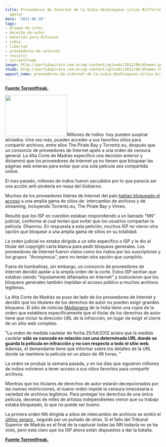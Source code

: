 ```yaml
---
title: Proveedores de Internet de la India desbloquean sitios BitTorrent después de
  apelar
date: '2012-06-20'
tags:
- bloque-de-sites
- derecho-de-autor
- material-para-difusion
- india
- libertad
- proveedores-de-internet
- resistir
- torrentfreak
image: http://partidopirata.com.ar/wp-content/uploads/2012/06/dhammu.png
thumb: http://partidopirata.com.ar/wp-content/uploads/2012/06/dhammu-150x133.png
wppost_name: proveedores-de-internet-de-la-india-desbloquean-sitios-bittorrent-despues-de-apelar
---
```


<strong><a href="https://torrentfreak.com/indian-isps-unblock-bittorrent-sites-after-appeal-120620/" target="_blank">Fuente Torrentfreak.</a></strong>

<a href="http://partidopirata.com.ar/wp-content/uploads/2012/06/dhammu.png"><img class="alignright size-full wp-image-4861" title="dhammu" src="http://partidopirata.com.ar/wp-content/uploads/2012/06/dhammu.png" alt="" width="200" height="133" /></a>Millones de indios  hoy pueden suspirar aliviados. Una vez más, pueden acceder a sus favoritos sitios para compartir archivos, entre ellos The Pirate Bay y Torrentz.eu, después que un consorcio de proveedores de Internet apeló a una orden de censura general. La Alta Corte de Madrás especificó una decisión anterior y dictaminó que los proveedores de Internet ya no tienen que bloquear las páginas web enteras para evitar que una sola película sea compartida online.

El mes pasado, millones de indios fueron sacudidos por lo que parecía ser una acción anti-piratería en masa del Gobierno.

Muchos de los proveedores líderes de Internet del país <a href="http://torrentfreak.com/india-orders-blackout-of-vimeo-the-pirate-bay-and-more-120504/">habían bloqueado el acceso</a> a una amplia gama de sitios de  intercambio de archivos y de streaming, incluyendo Torrentz.eu, The Pirate Bay y Vimeo.

Resultó que los ISP en cuestión estaban respondiendo a un llamado "NN" judicial, conforme al cual tenían que evitar que los usuarios compartan la película  Dhammu. En respuesta a esta petición, muchos ISP no vieron otra opción que bloquear a una amplia gama de sitios en su totalidad.

La orden judicial no estaba dirigida a un sitio específico o ISP y le dio al titular del copyright carta blanca para pedir bloqueos generales. Los proveedores de Internet fueron vistos como los malos por los suscriptores y los grupos  "Anonymous", pero no tenían otra opción que cumplirlo.

Fuera de bambalinas, sin embargo, un consorcio de proveedores de Internet decidió apelar a la amplia orden de la corte. Estos ISP sentían que estaban siendo "injustamente difamados en Internet" y sostuvieron que los bloqueos generales también impidían el acceso público a muchos archivos legítimos.

La Alta Corte de Madrás se puso de lado de los proveedores de Internet y decidió que los titulares de los derechos de autor no pueden exigir grandes bloqueos. El sitio de noticias <a href="http://www.medianama.com/2012/06/223-no-more-john-doe-orders-indian-isps-get-court-order-for-specificity-in-urls/">Medianama</a> de la India tiene una copia de la orden que establece específicamente que el titular de los derechos de autor tiene que incluir la dirección URL de la infracción, en lugar de exigir el cierre de un sitio web completo.

"La orden de medida cautelar de fecha 25/04/2012 aclara que la medida cautelar <strong>sólo se concede en relación con una determinada URL donde se guarda la película en infracción y no con respecto a todo el sitio web</strong>. Además, el demandante tiene que informar sobre los detalles de la URL donde se mantiene la película en un plazo de 48 horas. "

La orden se produjo la semana pasada, y en los días que siguieron millones de indios volvieron a tener acceso a sus sitios favoritos para compartir archivos.

Mientras que los titulares de derechos de autor estarán decepcionados por las nuevas restricciones, el nuevo orden impide la censura innecesaria a variedad de archivos legítimos. Para proteger los derechos de una única película, decenas de miles de artistas independientes vieron que su trabajo estaba bloqueado, lo que no puede ser bueno.

La primera orden NN dirigida a sitios de intercambio de archivos se emitió el <a href="http://torrentfreak.com/indian-government-blocks-leading-file-sharing-services-110721/"> último verano </a>, seguido por un puñado de otras. Si el fallo del Tribunal Superior de Madrás es el final de la capturar todas las NN todavía no se ha visto, pero está claro que los ISP ahora están dispuestos a dar la batalla.

<strong><a href="https://torrentfreak.com/indian-isps-unblock-bittorrent-sites-after-appeal-120620/" target="_blank">Fuente Torrentfreak.</a></strong>
